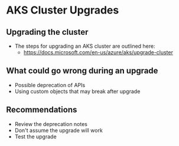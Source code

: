 # AKS Cluster Upgrades

## Upgrading the cluster

- The steps for upgrading an AKS cluster are outlined here:
  - https://docs.microsoft.com/en-us/azure/aks/upgrade-cluster

## What could go wrong during an upgrade

- Possible deprecation of APIs
- Using custom objects that may break after upgrade

## Recommendations

- Review the deprecation notes
- Don't assume the upgrade will work
- Test the upgrade


